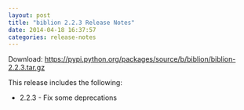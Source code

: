 ```yaml
---
layout: post
title: "biblion 2.2.3 Release Notes"
date: 2014-04-18 16:37:57
categories: release-notes
---
```


Download: <https://pypi.python.org/packages/source/b/biblion/biblion-2.2.3.tar.gz>

This release includes the following:

* 2.2.3 - Fix some deprecations
